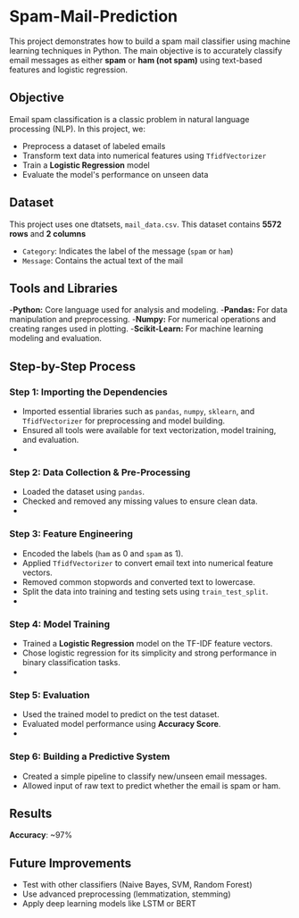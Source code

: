 # Spam-Mail-Prediction
This project demonstrates how to build a spam mail classifier using machine learning techniques in Python. The main objective is to accurately classify email messages as either **spam** or **ham (not spam)** using text-based features and logistic regression.

## Objective 
Email spam classification is a classic problem in natural language processing (NLP). In this project, we:
- Preprocess a dataset of labeled emails
- Transform text data into numerical features using `TfidfVectorizer`
- Train a **Logistic Regression** model
- Evaluate the model's performance on unseen data
  
## Dataset
This project uses one dtatsets, `mail_data.csv`. This dataset contains **5572 rows** and **2 columns**
- `Category`: Indicates the label of the message (`spam` or `ham`) 
- `Message`: Contains the actual text of the mail

## Tools and Libraries 
-**Python:** Core language used for analysis and modeling.
-**Pandas:** For data manipulation and preprocessing.
-**Numpy:** For numerical operations and creating ranges used in plotting.
-**Scikit-Learn:** For machine learning modeling and evaluation.

## Step-by-Step Process
### **Step 1: Importing the Dependencies**
- Imported essential libraries such as `pandas`, `numpy`, `sklearn`, and `TfidfVectorizer` for preprocessing and model building.
- Ensured all tools were available for text vectorization, model training, and evaluation.
- 
### **Step 2: Data Collection & Pre-Processing**
- Loaded the dataset using `pandas`.
- Checked and removed any missing values to ensure clean data.
- 
### **Step 3: Feature Engineering**
- Encoded the labels (`ham` as 0 and `spam` as 1).
- Applied `TfidfVectorizer` to convert email text into numerical feature vectors.
- Removed common stopwords and converted text to lowercase.
- Split the data into training and testing sets using `train_test_split`.
- 
### **Step 4: Model Training**
- Trained a **Logistic Regression** model on the TF-IDF feature vectors.
- Chose logistic regression for its simplicity and strong performance in binary classification tasks.
- 
### **Step 5: Evaluation**
- Used the trained model to predict on the test dataset.
- Evaluated model performance using **Accuracy Score**.
- 
### **Step 6: Building a Predictive System**
- Created a simple pipeline to classify new/unseen email messages.
- Allowed input of raw text to predict whether the email is spam or ham.

## Results
**Accuracy**: ~97% 

## Future Improvements
- Test with other classifiers (Naive Bayes, SVM, Random Forest)
- Use advanced preprocessing (lemmatization, stemming)
- Apply deep learning models like LSTM or BERT
